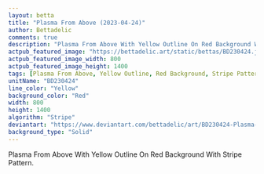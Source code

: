 ```yaml
---
layout: betta
title: "Plasma From Above (2023-04-24)"
author: Bettadelic
comments: true
description: "Plasma From Above With Yellow Outline On Red Background With Stripe Pattern."
actpub_featured_image: "https://bettadelic.art/static/bettas/BD230424.jpg"
actpub_featured_image_width: 800
actpub_featured_image_height: 1400
tags: [Plasma From Above, Yellow Outline, Red Background, Stripe Pattern, April 2023, Solid Background Pattern]
unitName: "BD230424"
line_color: "Yellow"
background_color: "Red"
width: 800
height: 1400
algorithm: "Stripe"
deviantart: "https://www.deviantart.com/bettadelic/art/BD230424-Plasma-From-Above-2023-04-24-959577867"
background_type: "Solid"
---
```


Plasma From Above With Yellow Outline On Red Background With Stripe Pattern.
